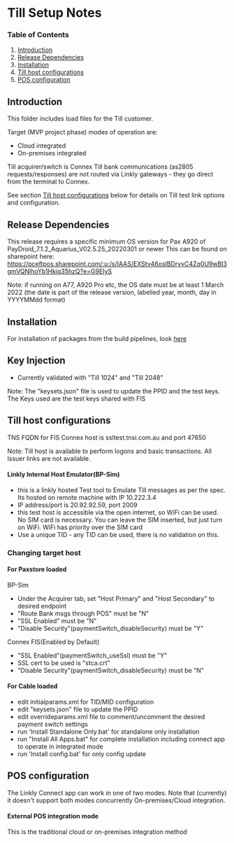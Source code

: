 Till Setup Notes
======================

### Table of Contents
1. [Introduction](#introduction)
2. [Release Dependencies](#release-dependencies)
3. [Installation](#installation)
4. [Till host configurations](#till-host-configurations)
5. [POS configuration](#pos-configuration)

## Introduction

This folder includes load files for the Till customer.

Target (MVP project phase) modes of operation are:
- Cloud integrated
- On-premises integrated

Till acquirer/switch is Connex
Till bank communications (as2805 requests/responses) are not routed via Linkly gateways - they go direct from the terminal to Connex.

See section [Till host configurations](#till-host-configurations) below for details on Till test link options and configuration.    

## Release Dependencies

This release requires a specific minimum OS version for Pax A920 of PayDroid_7.1.2_Aquarius_V02.5.25_20220301 or newer
This can be found on sharepoint here:
https://pceftpos.sharepoint.com/:u:/s/IAAS/EXStv46oslBDryyC4Zq0U9wBl3gmVQNlhoYb1Hkiq35hzQ?e=G9EIyS

Note: if running on A77, A920 Pro etc, the OS date must be at least 1 March 2022 (the date is part of the release version, labelled year, month, day in YYYYMMdd format)

## Installation

For installation of packages from the build pipelines, look [here](./devtools/cable_load_files/ReadMe.md)

## Key Injection
- Currently validated with "Till 1024" and "Till 2048"

Note: The "keysets.json" file is used to update the PPID and the test keys. The Keys used are the test keys shared with FIS

## Till host configurations

TNS FQDN for FIS Connex host is ssltest.tnsi.com.au and port 47650

Note: Till host is available to perform logons and basic transactions. All Issuer links are not available.

#### Linkly Internal Host Emulator(BP-Sim)

- this is a linkly hosted Test tool to Emulate Till messages as per the spec. Its hosted on remote machine with IP 10.222.3.4
- IP address/port is 20.92.92.59, port 2009
- this test host is accessible via the open internet, so WiFi can be used. No SIM card is necessary. You can leave the SIM inserted, but just turn on WiFi. WiFi has priority over the SIM card
- Use a unique TID - any TID can be used, there is no validation on this.

### Changing target host

#### For Paxstore loaded 
BP-Sim
- Under the Acquirer tab, set "Host Primary" and "Host Secondary" to desired endpoint 
- "Route Bank msgs through POS" must be "N"
- "SSL Enabled" must be "N"
- "Disable Security"(paymentSwitch_disableSecurity) must be "Y"

Connex FIS(Enabled by Default)
- "SSL Enabled"(paymentSwitch_useSsl) must be "Y"
- SSL cert to be used is "stca.crt"
- "Disable Security"(paymentSwitch_disableSecurity) must be "N"

#### For Cable loaded
- edit initialparams.xml for TID/MID configuration
- edit "keysets.json" file to update the PPID
- edit overrideparams.xml file to comment/uncomment the desired payment switch settings
- run 'Install Standalone Only.bat' for standalone only installation
- run "Install All Apps.bat" for complete installation including connect app to operate in integrated mode 
- run 'Install config.bat' for only config update

## POS configuration

The Linkly Connect app can work in one of two modes. Note that (currently) it doesn't support both modes concurrently On-premises/Cloud integration. 

#### External POS integration mode
This is the traditional cloud or on-premises integration method
